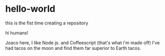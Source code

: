 # hello-world
this is the fist time creating a repository

hi humans!

Joaco here, I like Node js. and Coffeescript (that's what i'm made off)
I've had tacos on the moon and find them far superior to Earth tacos.

